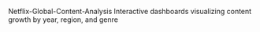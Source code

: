 Netflix-Global-Content-Analysis
Interactive dashboards visualizing content growth by year, region, and genre

